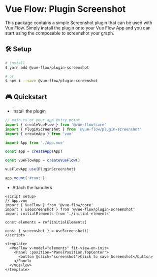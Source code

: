 # Vue Flow: Plugin Screenshot

This package contains a simple Screenshot plugin that can be used with Vue Flow.
Simply install the plugin onto your Vue Flow App and you can start using the composable to
screenshot your graph.

## 🛠 Setup

```bash
# install
$ yarn add @vue-flow/plugin-screenshot

# or
$ npm i --save @vue-flow/plugin-screenshot
```

## 🎮 Quickstart

- Install the plugin

```ts
// main.ts or your app entry point
import { createVueFlow } from '@vue-flow/core'
import { PluginScreenshot } from '@vue-flow/plugin-screenshot'
import { createApp } from 'vue'

import App from './App.vue'

const app = createApp(App)

const vueFlowApp = createVueFlow()

vueFlowApp.use(PluginScreenshot)

app.mount('#root')
```

- Attach the handlers

```vue
<script setup>
// App.vue
import { VueFlow } from '@vue-flow/core'
import { useScreenshot } from '@vue-flow/plugin-screenshot'
import initialElements from './initial-elements'

const elements = ref(initialElements)

const { screenshot } = useScreenshot()
</script>

<template>
  <VueFlow v-model="elements" fit-view-on-init>
    <Panel :position="PanelPosition.TopCenter">
      <button @click="screenshot">Click to save Screenshot</button>
    </Panel>
  </VueFlow>
</template>
```
